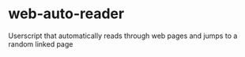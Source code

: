 # web-auto-reader
Userscript that automatically reads through web pages and jumps to a random linked page
